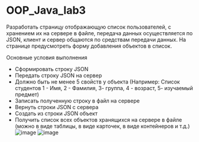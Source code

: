 # OOP_Java_lab3
Разработать страницу отображающую список пользователей, с хранением их на сервере в файле, передача данных осуществляется по JSON, клиент и сервер общаются по средствам передачи данных. На странице предусмотреть форму добавления объектов в список.

Основные условия выполнения
* Сформировать строку JSON
* Передать строку JSON на сервер
* Должно быть не менее 5 свойств у объекта (Например: Список студентов 1 - Имя, 2 - Фамилия, 3- группа, 4 - возраст, 5- изучаемый предмет)
* Записать полученную строку в файл на сервере
* Вернуть строки JSON с сервера
* Создать из строки JSON объект
* Получить список всех объектов хранящихся на сервере в файле (можно в виде таблицы, в виде карточек, в виде контейнеров и т.д.)
![image](https://github.com/Varakin-Kirill/OOP_Java_lab3/assets/124809245/f737701b-6555-45eb-9121-7697bfa76b5c)
![image](https://github.com/Varakin-Kirill/OOP_Java_lab3/assets/124809245/cdcf51c5-e7fe-4fb9-8065-afb93af38dfa)


